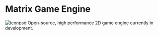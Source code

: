 # Matrix Game Engine
![iconpsd](https://github.com/JawherBenjeddou/Matrix-Engine/assets/102749041/4266f7bb-4c21-4fe0-a86c-6f926b273342)
Open-source, high performance 2D game engine currently in development.
